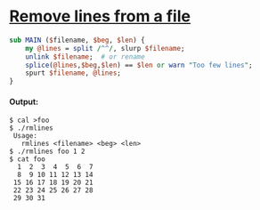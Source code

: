 [1]: https://rosettacode.org/wiki/Remove_lines_from_a_file

# [Remove lines from a file][1]



```perl
sub MAIN ($filename, $beg, $len) {
    my @lines = split /^^/, slurp $filename;
    unlink $filename;  # or rename
    splice(@lines,$beg,$len) == $len or warn "Too few lines";
    spurt $filename, @lines;
}
```

#### Output:
```
$ cal >foo
$ ./rmlines
 Usage:
   rmlines <filename> <beg> <len>
$ ./rmlines foo 1 2
$ cat foo
  1  2  3  4  5  6  7  
  8  9 10 11 12 13 14  
 15 16 17 18 19 20 21  
 22 23 24 25 26 27 28  
 29 30 31
```
